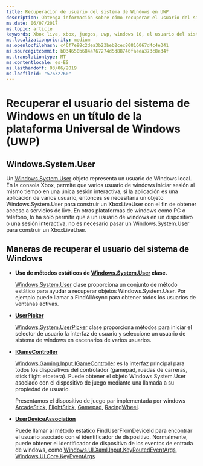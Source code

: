 ```yaml
---
title: Recuperación de usuario del sistema de Windows en UWP
description: Obtenga información sobre cómo recuperar el usuario del sistema de Windows en un juego de plataforma Universal de Windows (UWP).
ms.date: 06/07/2017
ms.topic: article
keywords: Xbox live, xbox, juegos, uwp, windows 10, el usuario del sistema
ms.localizationpriority: medium
ms.openlocfilehash: c46f7e98c2dea3b23beb2cec80816067d4c4e341
ms.sourcegitcommit: b034650b684a767274d5d88746faeea373c8e34f
ms.translationtype: MT
ms.contentlocale: es-ES
ms.lasthandoff: 03/06/2019
ms.locfileid: "57632760"
---
```

# <a name="retrieving-the-windows-system-user-in-a-universal-windows-platform-uwp-title"></a>Recuperar el usuario del sistema de Windows en un título de la plataforma Universal de Windows (UWP)

## <a name="windowssystemuser"></a>Windows.System.User

Un [Windows.System.User](https://docs.microsoft.com/en-us/uwp/api/windows.system.user) objeto representa un usuario de Windows local. En la consola Xbox, permite que varios usuario de windows iniciar sesión al mismo tiempo en una única sesión interactiva, si la aplicación es una aplicación de varios usuario, entonces se necesitaría un objeto Windows.System.User para construir un XboxLiveUser con el fin de obtener acceso a servicios de live. En otras plataformas de windows como PC o teléfono, lo ha sólo permitir que a un usuario de windows en un dispositivo o una sesión interactiva, no es necesario pasar un Windows.System.User para construir un XboxLiveUser.

## <a name="ways-to-retrieve-windows-system-user"></a>Maneras de recuperar el usuario del sistema de Windows

* **Uso de métodos estáticos de [Windows.System.User](https://docs.microsoft.com/en-us/uwp/api/windows.system.user) clase.**

  [Windows.System.User](https://docs.microsoft.com/en-us/uwp/api/windows.system.user) clase proporciona un conjunto de método estático para ayudar a recuperar objetos Windows.System.User. Por ejemplo puede llamar a FindAllAsync para obtener todos los usuarios de ventanas activas.

* **[UserPicker](https://docs.microsoft.com/en-us/uwp/api/windows.system.userpicker)**

  [Windows.System.UserPicker](https://docs.microsoft.com/en-us/uwp/api/windows.system.userpicker) clase proporciona métodos para iniciar el selector de usuario la interfaz de usuario y seleccione un usuario de sistema de windows en escenarios de varios usuarios.

* **[IGameController](https://docs.microsoft.com/en-us/uwp/api/windows.gaming.input.igamecontroller)**

  [Windows.Gaming.Input.IGameController](https://docs.microsoft.com/en-us/uwp/api/windows.gaming.input.igamecontroller) es la interfaz principal para todos los dispositivos del controlador (gamepad, ruedas de carreras, stick flight etcetera). Puede obtener el objeto Windows.System.User asociado con el dispositivo de juego mediante una llamada a su propiedad de usuario.  

  Presentamos el dispositivo de juego par implementada por windows [ArcadeStick](https://docs.microsoft.com/en-us/uwp/api/windows.gaming.input.arcadestick), [FlightStick](https://docs.microsoft.com/en-us/uwp/api/windows.gaming.input.flightstick), [Gamepad](https://docs.microsoft.com/en-us/uwp/api/windows.gaming.input.gamepad), [RacingWheel](https://docs.microsoft.com/en-us/uwp/api/windows.gaming.input.racingwheel).

* **[UserDeviceAssociation](https://docs.microsoft.com/en-us/uwp/api/windows.system.userdeviceassociation)**

  Puede llamar al método estático FindUserFromDeviceId para encontrar el usuario asociado con el identificador de dispositivo. Normalmente, puede obtener el identificador de dispositivo de los eventos de entrada de windows, como [Windows.UI.Xaml.Input.KeyRoutedEventArgs](https://docs.microsoft.com/en-us/uwp/api/Windows.UI.Xaml.Input.KeyRoutedEventArgs), [Windows.UI.Core.KeyEventArgs](https://docs.microsoft.com/en-us/uwp/api/windows.ui.core.keyeventargs)

